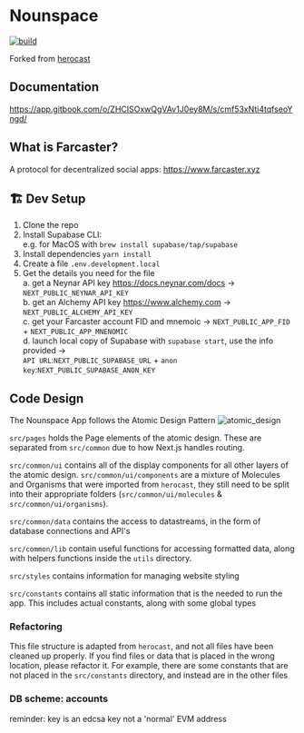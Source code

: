 # Nounspace
[![build](https://github.com/hellno/herocast/actions/workflows/build.yaml/badge.svg)](https://github.com/hellno/herocast/actions/workflows/build.yaml)

Forked from [herocast](https://github.com/hellno/herocast/)

## Documentation
https://app.gitbook.com/o/ZHCISOxwQgVAv1J0ey8M/s/cmf53xNti4tqfseoYngd/

## What is Farcaster?
A protocol for decentralized social apps: https://www.farcaster.xyz

## 🏗️ Dev Setup

1. Clone the repo
2. Install Supabase CLI: <br> e.g. for MacOS with `brew install supabase/tap/supabase`
3. Install dependencies `yarn install`
4. Create a file `.env.development.local`
5. Get the details you need for the file <br>
  a. get a Neynar API key https://docs.neynar.com/docs -> `NEXT_PUBLIC_NEYNAR_API_KEY` <br>
  b. get an Alchemy API key https://www.alchemy.com -> `NEXT_PUBLIC_ALCHEMY_API_KEY` <br>
  c. get your Farcaster account FID and mnemoic -> `NEXT_PUBLIC_APP_FID` + `NEXT_PUBLIC_APP_MNENOMIC`<br>
  d. launch local copy of Supabase with `supabase start`, use the info provided -> <br>
 `API URL`:`NEXT_PUBLIC_SUPABASE_URL` + `anon key`:`NEXT_PUBLIC_SUPABASE_ANON_KEY`

## Code Design

The Nounspace App follows the Atomic Design Pattern
![atomic_design](https://github.com/Nounspace/nounspace.ts/assets/7180740/2c892612-c730-4e74-bd32-3e7a8a6babbb)

`src/pages` holds the Page elements of the atomic design. These are separated from `src/common` due to how Next.js handles routing.

`src/common/ui` contains all of the display components for all other layers of the atomic design. `src/common/ui/components` are a mixture of Molecules and Organisms that were imported from `herocast`, they still need to be split into their appropriate folders (`src/common/ui/molecules` & `src/common/ui/organisms`).

`src/common/data` contains the access to datastreams, in the form of database connections and API's

`src/common/lib` contain useful functions for accessing formatted data, along with helpers functions inside the `utils` directory.

`src/styles` contains information for managing website styling

`src/constants` contains all static information that is the needed to run the app. This includes actual constants, along with some global types

### Refactoring

This file structure is adapted from `herocast`, and not all files have been cleaned up properly. If you find files or data that is placed in the wrong location, please refactor it. For example, there are some constants that are not placed in the `src/constants` directory, and instead are in the other files


### DB scheme: accounts
reminder: key is an edcsa key not a 'normal' EVM address
